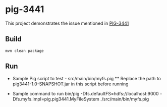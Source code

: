 pig-3441
========

This project demonstrates the issue mentioned in [PIG-3441](https://issues.apache.org/jira/browse/PIG-3441)


Build
-----
    mvn clean package

Run
---

* Sample Pig script to test - 
    src/main/bin/myfs.pig
** Replace the path to pig3441-1.0-SNAPSHOT.jar in this script before running

* Sample command to run
    bin/pig -Dfs.defaultFS=hdfs://localhost:9000 -Dfs.myfs.impl=pig.pig3441.MyFileSystem  ./src/main/bin/myfs.pig
